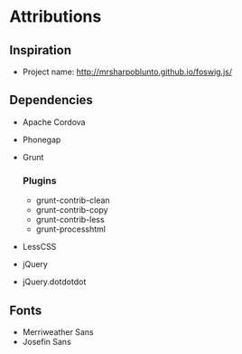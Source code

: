 # Attributions

## Inspiration

 -  Project name: http://mrsharpoblunto.github.io/foswig.js/

## Dependencies

 -  Apache Cordova

 -  Phonegap

 -  Grunt

    ### Plugins

     -  grunt-contrib-clean
     -  grunt-contrib-copy
     -  grunt-contrib-less
     -  grunt-processhtml

 -  LessCSS

 -  jQuery

 -  jQuery.dotdotdot

## Fonts

 -  Merriweather Sans
 -  Josefin Sans
